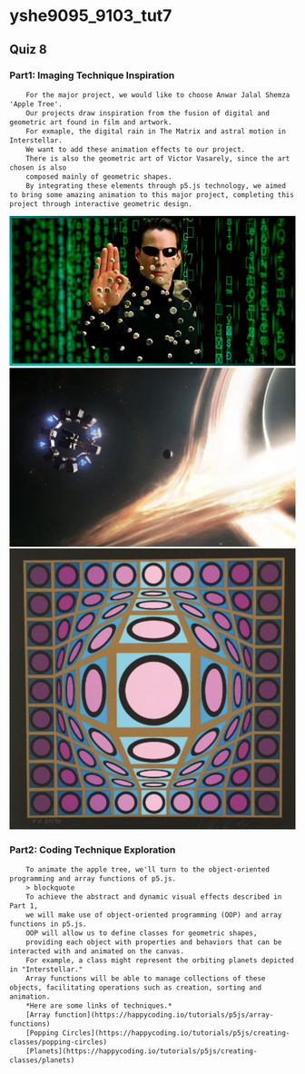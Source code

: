 # yshe9095_9103_tut7
## Quiz 8 
### Part1: Imaging Technique Inspiration
        For the major project, we would like to choose Anwar Jalal Shemza 'Apple Tree'.
        Our projects draw inspiration from the fusion of digital and geometric art found in film and artwork.
        For exmaple, the digital rain in The Matrix and astral motion in Interstellar.
        We want to add these animation effects to our project.
        There is also the geometric art of Victor Vasarely, since the art chosen is also
        composed mainly of geometric shapes.
        By integrating these elements through p5.js technology, we aimed to bring some amazing animation to this major project, completing this project through interactive geometric design.
![Inspiration from The Matrix](assets/The_Matrix.jpeg)
![Inspiration from Interstellar](assets/Interstellar.png)
![Inspiration from Victor Vasarely](assets/Victor_Vasarely.png)
### Part2: Coding Technique Exploration
        To animate the apple tree, we'll turn to the object-oriented programming and array functions of p5.js.
        > blockquote
        To achieve the abstract and dynamic visual effects described in Part 1,
        we will make use of object-oriented programming (OOP) and array functions in p5.js.
        OOP will allow us to define classes for geometric shapes,       
        providing each object with properties and behaviors that can be interacted with and animated on the canvas.
        For example, a class might represent the orbiting planets depicted in "Interstellar."
        Array functions will be able to manage collections of these objects, facilitating operations such as creation, sorting and animation.
        *Here are some links of techniques.*
        [Array function](https://happycoding.io/tutorials/p5js/array-functions)
        [Popping Circles](https://happycoding.io/tutorials/p5js/creating-classes/popping-circles)
        [Planets](https://happycoding.io/tutorials/p5js/creating-classes/planets)